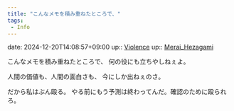 ```yaml
---
title: "こんなメモを積み重ねたところで、"
tags:
 - Info
---
```


date: 2024-12-20T14:08:57+09:00
up:: [Violence](../Bar/Novel/Topics/Violence.md)
up:: [Merai_Hezagami](../Bar/Novel/Nacaria/Merai_Hezagami.md)

こんなメモを積み重ねたところで、
何の役にも立ちやしねぇよ。

人間の価値も、人間の面白さも、
今にしか出ねぇのさ。

だから私はぶん殴る。
やる前にもう予測は終わってんだ。確認のために殴られろ。